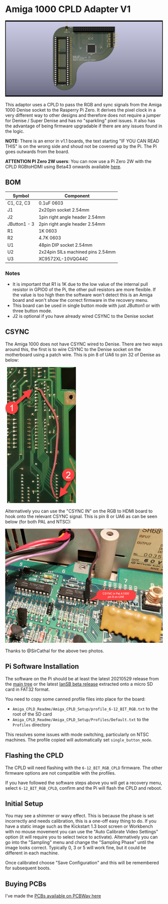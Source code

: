 # Amiga 1000 CPLD Adapter V1

![Amiga 1000 CPLD](A1000.png)

This adaptor uses a CPLD to pass the RGB and sync signals from the Amiga 1000 Denise socket to the Rasperry Pi Zero. It derives the pixel clock in a very different way to other designs and therefore does not require a jumper for Denise / Super Denise and has no "sparkling" pixel issues. It also has the advantage of being firmware upgradable if there are any issues found in the logic.

**NOTE:** There is an error in v1.1 boards, the text starting "IF YOU CAN READ THIS" is on the wrong side and shoud not be covered up by the Pi. The Pi goes outwards from the board.

**ATTENTION PI Zero 2W users**: You can now use a Pi Zero 2W with the CPLD RGBtoHDMI using Beta43 onwards available [here](https://github.com/IanSB/RGBtoHDMI/releases).

## BOM

| Symbol       | Component                         |
| ------------ | --------------------------------- |
| C1, C2, C3   | 0.1uF 0603                        |
| J1           | 2x20pin socket 2.54mm             |
| J2           | 1pin right angle header 2.54mm    |
| JButton1 - 3 | 2pin right angle header 2.54mm    |
| R1           | 1K 0603                           |
| R2           | 4.7K 0603                         |
| U1           | 48pin DIP socket 2.54mm           |
| U2           | 2x24pin SILs machined pins 2.54mm |
| U3           | XC9572XL-10VQG44C                 |

### Notes

- It is important that R1 is 1K due to the low value of the internal pull resistor in GPIO0 of the Pi, the other pull resistors are more flexible. If the value is too high then the software won't detect this is an Amiga board and won't show the correct firmware in the recovery menu.
- This board can be used in single button mode with just JButton1 or with three button mode.
- J2 is optional if you have already wired CSYNC to the Denise socket

## CSYNC

The Amiga 1000 does not have CSYNC wired to Denise. There are two ways around this, the first is to wire CSYNC to the Denise socket on the motherboard using a patch wire. This is pin 8 of UA6 to pin 32 of Denise as below:

![PAL CSYNC patch](patch.jpg)

Alternatively you can use the "CSYNC IN" on the RGB to HDMI board to hook onto the relevant CSYNC signal. This is pin 8 or UA6 as can be seen below (for both PAL and NTSC):

![PAL CSYNC pin](csync.jpg)

Thanks to @SirCathal for the above two photos.

## Pi Software Installation

The software on the Pi should be at least the latest 20210529 release from the [main tree](https://github.com/hoglet67/RGBtoHDMI/releases) or the latest [IanSB beta release](https://github.com/IanSB/RGBtoHDMI/releases) extracted onto a micro SD card in FAT32 format.

You need to copy some canned profile files into place for the board:

* `Amiga_CPLD_Readme/Amiga_CPLD_Setup/profile_6-12_BIT_RGB.txt` to the root of the SD card
* `Amiga_CPLD_Readme/Amiga_CPLD_Setup/Profiles/Default.txt` to the `Profiles` directory

This resolves some issues with mode switching, particularly on NTSC machines. The profile copied will automatically set `single_button_mode`.

## Flashing the CPLD

The CPLD will need flashing with the `6-12_BIT_RGB_CPLD` firmware. The other firmware options are not compatible with the profiles.

If you have followed the software steps above you will get a recovery menu, select `6-12_BIT_RGB_CPLD`, confirm and the Pi will flash the CPLD and reboot.

## Initial Setup

You may see a shimmer or wavy effect. This is because the phase is set incorrectly and needs calibration, this is a one-off easy thing to do. If you have a static image such as the Kickstart 1.3 boot screen or Workbench with no mouse movement you can use the "Auto Calibrate Video Settings" option (it will require you to select twice to activate). Alternatively you can go into the "Sampling" menu and change the "Sampling Phase" until the image looks correct. Typically 0, 3 or 5 will work fine, but it could be different in each machine.

Once calibrated choose "Save Configuration" and this will be remembered for subsequent boots.

## Buying PCBs

I've made the [PCBs available on PCBWay here](https://www.pcbway.com/project/shareproject/Amiga_1000_CPLD_RGBtoHDMI_v1_1.html)
